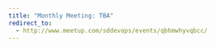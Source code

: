 ```yaml
---
title: "Monthly Meeting: TBA"
redirect_to:
  - http://www.meetup.com/sddevops/events/qbhmwhyvqbcc/
---
```

